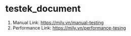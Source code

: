 # testek_document

1. Manual Link:  https://mily.vn/manual-testing
2. Performance Link: https://mily.vn/performance-tesing
